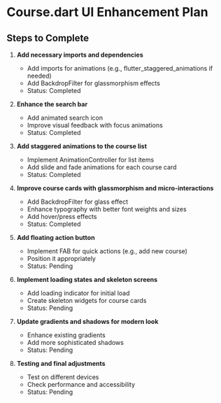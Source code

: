 # Course.dart UI Enhancement Plan

## Steps to Complete

1. **Add necessary imports and dependencies**
   - Add imports for animations (e.g., flutter_staggered_animations if needed)
   - Add BackdropFilter for glassmorphism effects
   - Status: Completed

2. **Enhance the search bar**
   - Add animated search icon
   - Improve visual feedback with focus animations
   - Status: Completed

3. **Add staggered animations to the course list**
   - Implement AnimationController for list items
   - Add slide and fade animations for each course card
   - Status: Completed

4. **Improve course cards with glassmorphism and micro-interactions**
   - Add BackdropFilter for glass effect
   - Enhance typography with better font weights and sizes
   - Add hover/press effects
   - Status: Completed

5. **Add floating action button**
   - Implement FAB for quick actions (e.g., add new course)
   - Position it appropriately
   - Status: Pending

6. **Implement loading states and skeleton screens**
   - Add loading indicator for initial load
   - Create skeleton widgets for course cards
   - Status: Pending

7. **Update gradients and shadows for modern look**
   - Enhance existing gradients
   - Add more sophisticated shadows
   - Status: Pending

8. **Testing and final adjustments**
   - Test on different devices
   - Check performance and accessibility
   - Status: Pending
